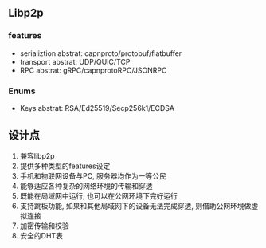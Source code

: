 ## Libp2p

### features
- serializtion abstrat: capnproto/protobuf/flatbuffer
- transport abstrat: UDP/QUIC/TCP
- RPC abstrat: gRPC/capnprotoRPC/JSONRPC

### Enums
- Keys abstrat: RSA/Ed25519/Secp256k1/ECDSA

## 设计点
1. 兼容libp2p
2. 提供多种类型的features设定
3. 手机和物联网设备与PC, 服务器均作为一等公民
4. 能够适应各种复杂的网络环境的传输和穿透
5. 既能在局域网中运行, 也可以在公网环境下完好运行
6. 支持跳板功能, 如果和其他局域网下的设备无法完成穿透, 则借助公网环境做虚拟连接
7. 加密传输和校验
8. 安全的DHT表

